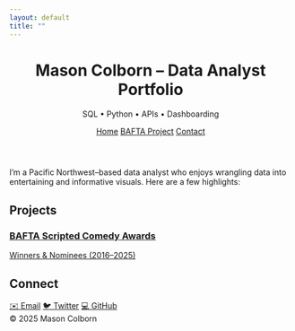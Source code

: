 ```yaml
---
layout: default
title: ""
---
```


<header class="page-header">
  <h1>Mason Colborn – Data Analyst Portfolio</h1>
  <p class="subtitle">SQL • Python • APIs • Dashboarding</p>
  <nav class="site-nav">
    <a href="{{ "/" | relative_url }}">Home</a>
    <a href="{{ "/bafta-scripted-comedy/" | relative_url }}">BAFTA Project</a>
    <a href="#contact">Contact</a>
  </nav>
</header>

<main>
  <!-- About section -->
  <section id="about">
    <p>
      I’m a Pacific Northwest–based data analyst who enjoys wrangling data into
      entertaining and informative visuals. Here are a few highlights:
    </p>
  </section>

  <!-- Projects grid -->
  <section id="projects">
    <h2>Projects</h2>
    <div class="projects">
      <div class="project-card">
        <a href="{{ "/bafta-scripted-comedy/" | relative_url }}">
          <h3>BAFTA Scripted Comedy Awards</h3>
          <p>
            Winners & Nominees (2016–2025)
          </p>
        </a>
      </div>
      <!-- add more cards here -->
    </div>
  </section>

  <!-- Contact buttons -->
  <section id="contact">
    <h2>Connect</h2>
    <div class="social-links">
      <a class="email"   href="mailto:masoncolborn@gmail.com">✉️ Email</a>
      <a class="twitter" href="https://twitter.com/relaxedmason">🐦 Twitter</a>
      <a class="github"  href="https://github.com/relaxedmason">💻 GitHub</a>
    </div>
  </section>
</main>

<footer class="site-footer">
  © 2025 Mason Colborn
</footer>

